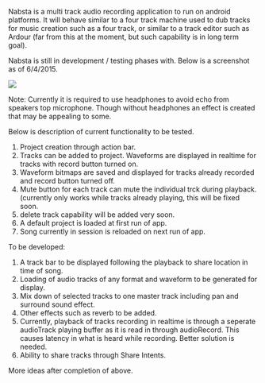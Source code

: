 Nabsta is a multi track audio recording application to run on android platforms. 
It will  behave similar to a four track machine used to dub tracks for music creation such as a four track, or similar to a track editor such as Ardour (far from this at the moment, but such capability is in long term goal). 

Nabsta is still in development / testing phases with. 
Below is a screenshot as of 6/4/2015. 

![](https://github.com/samuelsegal/Nabsta/blob/master/nabsta_6_5_15_screenshot.png)

Note: Currently it is required to use headphones to avoid echo from speakers top microphone. Though without headphones an effect is created that may be appealing to some.

Below is description of current functionality to be tested.

1. Project creation through action bar.
2. Tracks can be added to project. Waveforms are displayed in realtime for tracks with record button turned on.
3. Waveform bitmaps are saved and displayed for tracks already recorded and record button turned off.
4. Mute button for each track can mute the individual trck during playback. (currently only works while tracks already playing, this will be fixed soon.
5. delete track capability will be added very soon.
6. A default project is loaded at first run of app.
7. Song currently in session is reloaded on next run of app.

To be developed:
1. A track bar to be displayed following the playback to share location in time of song.
2. Loading of audio tracks of any format and waveform to be generated for display.
3. Mix down of selected tracks to one master track including pan and surround sound effect.
4. Other effects such as reverb to be added.
5. Currently, playback of tracks recording in realtime is through a seperate audioTrack playing buffer as it is read in through audioRecord. This causes latency in what is heard while recording. Better solution is needed.
6. Ability to share tracks through Share Intents.

More ideas after completion of above.


